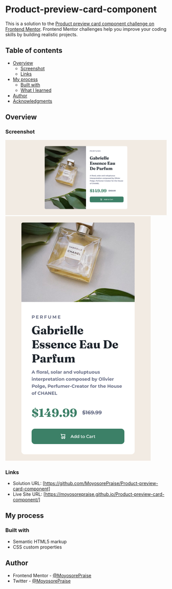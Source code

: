 # Product-preview-card-component

This is a solution to the [Product preview card component challenge on Frontend Mentor](https://www.frontendmentor.io/challenges/product-preview-card-component-GO7UmttRfa). Frontend Mentor challenges help you improve your coding skills by building realistic projects.

## Table of contents

- [Overview](#overview)
  - [Screenshot](#screenshot)
  - [Links](#links)
- [My process](#my-process)
  - [Built with](#built-with)
  - [What I learned](#what-i-learned)
- [Author](#author)
- [Acknowledgments](#acknowledgments)



## Overview
### Screenshot
![](design/desktop-design.png)
![](design/mobile-design.png)

### Links
- Solution URL: [https://github.com/MoyosorePraise/Product-preview-card-component]
- Live Site URL: [https://moyosorepraise.github.io/Product-preview-card-component/]

## My process
### Built with
- Semantic HTML5 markup
- CSS custom properties 


## Author
- Frontend Mentor - [@MoyosorePraise](https://www.frontendmentor.io/profile/MoyosorePraise)
- Twitter - [@MoyosorePraise](https://www.twitter.com/MoyosorePraise)
